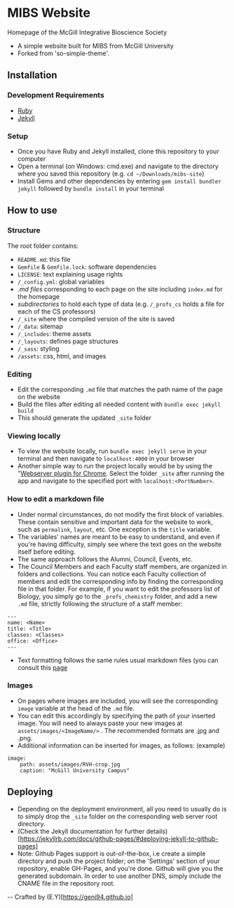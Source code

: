 # MIBS Website

Homepage of the McGill Integrative Bioscience Society

- A simple website built for MIBS from McGill University
- Forked from 'so-simple-theme'.

## Installation

### Development Requirements

- [Ruby](https://www.ruby-lang.org/en/documentation/installation/)
- [Jekyll](https://jekyllrb.com/docs/installation/)

### Setup

- Once you have Ruby and Jekyll installed, clone this repository to your computer
- Open a terminal (on Windows: cmd.exe) and navigate to the directory where you saved this repository (e.g. `cd ~/Downloads/mibs-site`)
- Install Gems and other dependencies by entering `gem install bundler jekyll` followed by `bundle install` in your terminal

## How to use

### Structure

The root folder contains:

- `README.md`: this file
- `Gemfile` & `Gemfile.lock`: software dependencies
- `LICENSE`: text explaining usage rights
- `/_config.yml`: global variables
- _.md files_ corresponding to each page on the site including `index.md` for the homepage
- _subdirectories_ to hold each type of data (e.g. `/_profs_cs` holds a file for each of the CS professors)
- `/_site` where the compiled version of the site is saved
- `/_data`: sitemap
- `/_includes`: theme assets
- `/_layouts`: defines page structures
- `/_sass`: styling
- `/assets`: css, html, and images

### Editing

- Edit the corresponding `.md` file that matches the path name of the page on the website
- Build the files after editing all needed content with `bundle exec jekyll build`
- This should generate the updated `_site` folder

### Viewing locally

- To view the website locally, run `bundle exec jekyll serve` in your terminal and then navigate to `localhost:4000` in your browser
- Another simple way to run the project locally would be by using the "[Webserver plugin for Chrome](https://chrome.google.com/webstore/detail/web-server-for-chrome/ofhbbkphhbklhfoeikjpcbhemlocgigb?hl=en). Select the folder `_site` after running the app and navigate to the specified port with `localhost:<PortNumber>`.

### How to edit a markdown file

- Under normal circumstances, do not modify the first block of variables. These contain sensitive and important data for the website to work, such as `permalink`, `layout`, etc. One exception is the `title` variable.
- The variables' names are meant to be easy to understand, and even if you're having difficulty, simply see where the text goes on the website itself before editing.
- The same approach follows the Alumni, Council, Events, etc.
- The Council Members and each Faculty staff members, are organized in folders and collections. You can notice each Faculty collection of members and edit the corresponding info by finding the corresponding file in that folder. For example, if you want to edit the professors list of Biology, you simply go to the `_profs_chemistry` folder, and add a new `.md` file, strictly following the structure of a staff member:

```
---
name: <Name>
title: <Title>
classes: <Classes>
office: <Office>
---
```

- Text formatting follows the same rules usual markdown files (you can consult this [page](https://github.com/adam-p/markdown-here/wiki/Markdown-Cheatsheet)

### Images

- On pages where images are included, you will see the corresponding `image` variable at the head of the `.md` file.
- You can edit this accordingly by specifying the path of your inserted image. You will need to always paste your new images at `assets/images/<ImageName/>` . The recommended formats are .jpg and .png.
- Additional information can be inserted for images, as follows:
  (example)

```
image:
    path: assets/images/RVH-crop.jpg
    caption: "McGill University Campus"
```

## Deploying

- Depending on the deployment environment, all you need to usually do is to simply drop the `_site` folder on the corresponding web server root directory.
- (Check the Jekyll documentation for further details)[https://jekyllrb.com/docs/github-pages/#deploying-jekyll-to-github-pages]
- Note: Github Pages support is out-of-the-box, i.e create a simple directory and push the project folder; on the 'Settings' section of your repository, enable GH-Pages, and you're done. Github will give you the generated subdomain. In order to use another DNS, simply include the CNAME file in the repository root.

-- Crafted by (E.Y)[https://geni94.github.io]
